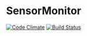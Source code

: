 # SensorMonitor

[![Code Climate](https://codeclimate.com/github/Nzbuu/SensorMonitor/badges/gpa.svg)](https://codeclimate.com/github/Nzbuu/SensorMonitor)
[![Build Status](https://travis-ci.org/Nzbuu/SensorMonitor.svg?branch=master)](https://travis-ci.org/Nzbuu/SensorMonitor)
